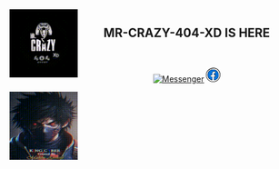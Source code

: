 
<img src="https://github.com/MR-CRAZY-404-XD/MR-CRAZY-404-XD/blob/main/crazy-logo.gif" width="120" height="120" align="left">
<center>
  
<div align="center">
<h2> MR-CRAZY-404-XD IS HERE </h2>
</div> <br>
  
[![Messenger](https://img.shields.io/badge/Chat-Messenger-blue?style=for-the-badge&logo=messenger)](https://m.me/MR.CRAZY.404.XD)
 <a href="https://www.facebook.com/MR.CRAZY.404.XD" target="_blank"><img src="https://github.com/MR-CRAZY-404-XD/MR-CRAZY-404-XD/blob/main/facebook-7118901_960_720.webp" alt="alt text" width="25" height="25"></a>

<img src="https://github.com/MR-CRAZY-404-XD/MR-CRAZY-404-XD/blob/main/fb-king.gif" width="120" height="120" align="left">
<center>
